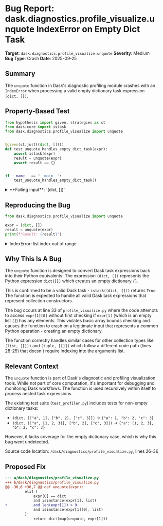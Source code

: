 # Bug Report: dask.diagnostics.profile_visualize.unquote IndexError on Empty Dict Task

**Target**: `dask.diagnostics.profile_visualize.unquote`
**Severity**: Medium
**Bug Type**: Crash
**Date**: 2025-09-25

## Summary

The `unquote` function in Dask's diagnostic profiling module crashes with an `IndexError` when processing a valid empty dictionary task expression `(dict, [])`.

## Property-Based Test

```python
from hypothesis import given, strategies as st
from dask.core import istask
from dask.diagnostics.profile_visualize import unquote


@given(st.just((dict, [])))
def test_unquote_handles_empty_dict_task(expr):
    assert istask(expr)
    result = unquote(expr)
    assert result == {}


if __name__ == "__main__":
    test_unquote_handles_empty_dict_task()
```

<details>

<summary>
**Failing input**: `(dict, [])`
</summary>
```
Traceback (most recent call last):
  File "/home/npc/pbt/agentic-pbt/worker_/11/hypo.py", line 14, in <module>
    test_unquote_handles_empty_dict_task()
    ~~~~~~~~~~~~~~~~~~~~~~~~~~~~~~~~~~~~^^
  File "/home/npc/pbt/agentic-pbt/worker_/11/hypo.py", line 7, in test_unquote_handles_empty_dict_task
    def test_unquote_handles_empty_dict_task(expr):
                   ^^^
  File "/home/npc/miniconda/lib/python3.13/site-packages/hypothesis/core.py", line 2124, in wrapped_test
    raise the_error_hypothesis_found
  File "/home/npc/pbt/agentic-pbt/worker_/11/hypo.py", line 9, in test_unquote_handles_empty_dict_task
    result = unquote(expr)
  File "/home/npc/miniconda/lib/python3.13/site-packages/dask/diagnostics/profile_visualize.py", line 33, in unquote
    and isinstance(expr[1][0], list)
                   ~~~~~~~^^^
IndexError: list index out of range
Falsifying example: test_unquote_handles_empty_dict_task(
    expr=(dict, []),
)
```
</details>

## Reproducing the Bug

```python
from dask.diagnostics.profile_visualize import unquote

expr = (dict, [])
result = unquote(expr)
print(f"Result: {result}")
```

<details>

<summary>
IndexError: list index out of range
</summary>
```
Traceback (most recent call last):
  File "/home/npc/pbt/agentic-pbt/worker_/11/repo.py", line 4, in <module>
    result = unquote(expr)
  File "/home/npc/miniconda/lib/python3.13/site-packages/dask/diagnostics/profile_visualize.py", line 33, in unquote
    and isinstance(expr[1][0], list)
                   ~~~~~~~^^^
IndexError: list index out of range
```
</details>

## Why This Is A Bug

The `unquote` function is designed to convert Dask task expressions back into their Python equivalents. The expression `(dict, [])` represents the Python expression `dict([])` which creates an empty dictionary `{}`.

This is confirmed to be a valid Dask task - `istask((dict, []))` returns `True`. The function is expected to handle all valid Dask task expressions that represent collection constructors.

The bug occurs at line 33 of `profile_visualize.py` where the code attempts to access `expr[1][0]` without first checking if `expr[1]` (which is an empty list `[]`) has any elements. This violates basic array bounds checking and causes the function to crash on a legitimate input that represents a common Python operation - creating an empty dictionary.

The function correctly handles similar cases for other collection types like `(list, [[]])` and `(tuple, [[]])` which follow a different code path (lines 28-29) that doesn't require indexing into the arguments list.

## Relevant Context

The `unquote` function is part of Dask's diagnostic and profiling visualization tools. While not part of core computation, it's important for debugging and monitoring Dask workflows. The function is used recursively within itself to process nested task expressions.

The existing test suite (`test_profiler.py`) includes tests for non-empty dictionary tasks:
- `(dict, [["a", 1], ["b", 2], ["c", 3]])` → `{"a": 1, "b": 2, "c": 3}`
- `(dict, [["a", [1, 2, 3]], ["b", 2], ["c", 3]])` → `{"a": [1, 2, 3], "b": 2, "c": 3}`

However, it lacks coverage for the empty dictionary case, which is why this bug went undetected.

Source code location: `/dask/diagnostics/profile_visualize.py`, lines 26-36

## Proposed Fix

```diff
--- a/dask/diagnostics/profile_visualize.py
+++ b/dask/diagnostics/profile_visualize.py
@@ -30,6 +30,7 @@ def unquote(expr):
         elif (
             expr[0] == dict
             and isinstance(expr[1], list)
+            and len(expr[1]) > 0
             and isinstance(expr[1][0], list)
         ):
             return dict(map(unquote, expr[1]))
```
